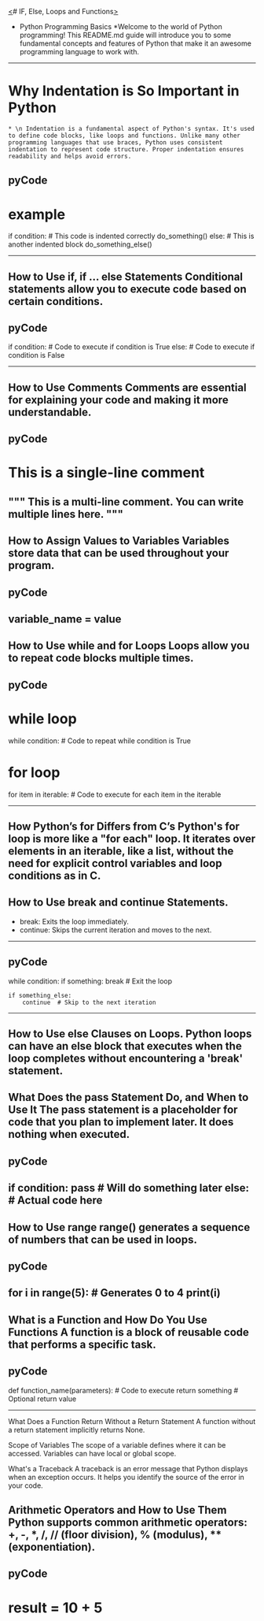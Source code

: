 [<]()# IF, Else, Loops and Functions[>]()

* Python Programming Basics
    *Welcome to the world of Python programming! This README.md guide will introduce you to some fundamental concepts and features of Python that make it an awesome programming language to work with.

-----------------------

# Why Indentation is So Important in Python

    * \n Indentation is a fundamental aspect of Python's syntax. It's used to define code blocks, like loops and functions. Unlike many other programming languages that use braces, Python uses consistent indentation to represent code structure. Proper indentation ensures readability and helps avoid errors.

## pyCode
# example

if condition:
    # This code is indented correctly
    do_something()
else:
    # This is another indented block
    do_something_else()

---------------

How to Use if, if ... else Statements
Conditional statements allow you to execute code based on certain conditions.
---
pyCode
---
if condition:
    # Code to execute if condition is True
else:
    # Code to execute if condition is False

--------------------------

How to Use Comments
Comments are essential for explaining your code and making it more understandable.
----------
pyCode
---
# This is a single-line comment

"""
This is a multi-line comment.
You can write multiple lines here.
"""
----------------
How to Assign Values to Variables
Variables store data that can be used throughout your program.
---
pyCode
---
variable_name = value
----------------

How to Use while and for Loops
Loops allow you to repeat code blocks multiple times.
----
pyCode
----
# while loop
while condition:
    # Code to repeat while condition is True

# for loop
for item in iterable:
    # Code to execute for each item in the iterable

-------

How Python’s for Differs from C’s
Python's for loop is more like a "for each" loop. It iterates over elements in an iterable, like a list, without the need for explicit control variables and loop conditions as in C.
---------

How to Use break and continue Statements.
---
* break: Exits the loop immediately.
* continue: Skips the current iteration and moves to the next.
---
pyCode
---
while condition:
    if something:
        break  # Exit the loop

    if something_else:
        continue  # Skip to the next iteration

-------------

How to Use else Clauses on Loops.
Python loops can have an else block that executes when the loop completes without encountering a 'break' statement.
--------------

What Does the pass Statement Do, and When to Use It
The pass statement is a placeholder for code that you plan to implement later. It does nothing when executed.
------
pyCode
----
if condition:
    pass  # Will do something later
else:
    # Actual code here
--------------------------

How to Use range
range() generates a sequence of numbers that can be used in loops.
---------
pyCode
----
for i in range(5):  # Generates 0 to 4
    print(i)
---------

What is a Function and How Do You Use Functions
A function is a block of reusable code that performs a specific task.
-----
pyCode
----
def function_name(parameters):
    # Code to execute
    return something  # Optional return value

----------------
What Does a Function Return Without a Return Statement
A function without a return statement implicitly returns None.

Scope of Variables
The scope of a variable defines where it can be accessed. Variables can have local or global scope.

What's a Traceback
A traceback is an error message that Python displays when an exception occurs. It helps you identify the source of the error in your code.

Arithmetic Operators and How to Use Them
Python supports common arithmetic operators: +, -, *, /, // (floor division), % (modulus), ** (exponentiation).
-----------
pyCode
------
result = 10 + 5
================================================================
